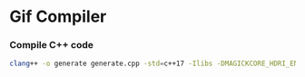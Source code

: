 # Gif Compiler

### Compile C++ code
```Bash
clang++ -o generate generate.cpp -std=c++17 -Ilibs -DMAGICKCORE_HDRI_ENABLE=0 -DMAGICKCORE_QUANTUM_DEPTH=16 -Llibs/ImageMagick-7.0.10/lib -lMagick++-7.Q16HDRI -lMagickWand-7.Q16HDRI -lMagickCore-7.Q16HDRI
```